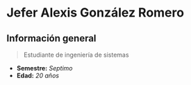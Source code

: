 # Jefer Alexis González Romero
## Información general
> Estudiante de ingeniería de sistemas
- **Semestre:** *Septimo*
- **Edad:** *20 años*

